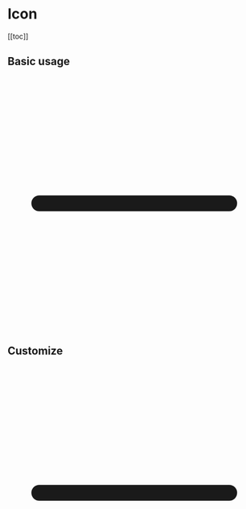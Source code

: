 <script setup>
  import './../../../src/icon'
</script>

# Icon

[[toc]]

## Basic usage

<sky-icon>
  <svg xmlns="http://www.w3.org/2000/svg" viewBox="0 0 1024 1024">
    <path fill="currentColor" d="M128 544h768a32 32 0 1 0 0-64H128a32 32 0 0 0 0 64"></path>
  </svg>
</sky-icon>

## Customize

<sky-icon size="20" color="red">
  <svg xmlns="http://www.w3.org/2000/svg" viewBox="0 0 1024 1024">
    <path fill="currentColor" d="M128 544h768a32 32 0 1 0 0-64H128a32 32 0 0 0 0 64"></path>
  </svg>
</sky-icon>

